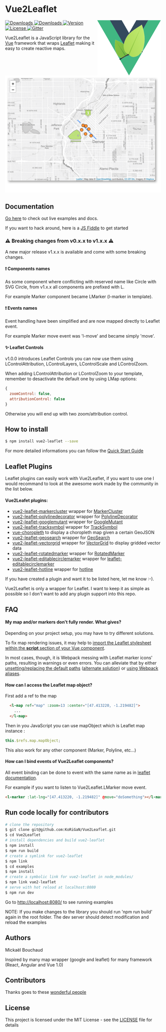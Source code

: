 # Vue2Leaflet

<img align="right" height="178" title="Vue2Leaflet Limit logo" src="./logo.png">

<a href="https://travis-ci.org/KoRiGaN/Vue2Leaflet">
  <img src="https://travis-ci.org/KoRiGaN/Vue2Leaflet.svg?branch=master" alt="Downloads">
</a>
<a href="https://www.npmjs.com/package/vue2-leaflet">
  <img src="https://img.shields.io/npm/dt/vue2-leaflet.svg" alt="Downloads">
</a>
<a href="https://www.npmjs.com/package/vue2-leaflet">
  <img src="https://img.shields.io/npm/v/vue2-leaflet.svg" alt="Version">
</a>
<a href="https://www.npmjs.com/package/vue2-leaflet">
  <img src="https://img.shields.io/npm/l/vue2-leaflet.svg" alt="License">
</a>
<a href="https://gitter.im/Vue2Leaflet/Lobby?utm_source=badge&utm_medium=badge&utm_campaign=pr-badge&utm_content=badge">
  <img src="https://badges.gitter.im/Vue2Leaflet/Lobby.svg" alt="Gitter">
</a>

Vue2Leaflet is a JavaScript library for the [Vue](https://vuejs.org/) framework that wraps [Leaflet](http://leafletjs.com/) making it easy to create reactive maps.


![Image of Map](./vue2leaflet-example.png)

## Documentation
[Go here](https://korigan.github.io/Vue2Leaflet/) to check out live examples and docs.

If you want to hack around, here is a [JS Fiddle](https://jsfiddle.net/Boumi/k04zpLx9/) to get started
### :warning: Breaking changes from v0.x.x to v1.x.x :warning:
A new major release v1.x.x is available and come with some breaking changes.
#### :exclamation: Components names
As some component where conflicting with reserved name like Circle with SVG Circle, from v1.x.x all components are prefixed with L.

For example Marker component became LMarker (l-marker in template).
#### :exclamation: Events names
Event handling have been simplified and are now mapped directly to Leaflet event.

For example Marker move event was 'l-move' and became simply 'move'.
#### :sparkles: Leaflet Controls
v1.0.0 introduces Leaflet Controls you can now use them using LControlAttribution, LControlLayers, LControlScale and LControlZoom.

When adding LControlAttribution or LControlZoom to your template, remember to desactivate the default one by using LMap options:
``` javascript
{
  zoomControl: false,
  attributionControl: false
}
```
Otherwise you will end up with two zoom/attribution control.
## How to install
``` bash
$ npm install vue2-leaflet --save
```
For more detailed informations you can follow the [Quick Start Guide](https://korigan.github.io/Vue2Leaflet/)
## Leaflet Plugins
Leaflet plugins can easily work with Vue2Leaflet, if you want to use one I would recommand to look at the awesome work made by the community in the list below.

#### Vue2Leafet plugins:
* [vue2-leaflet-markercluster](https://github.com/jperelli/vue2-leaflet-markercluster) wrapper for [MarkerCluster](https://github.com/Leaflet/Leaflet.markercluster)
* [vue2-leaflet-polylinedecorator](https://github.com/jperelli/vue2-leaflet-polylinedecorator) wrapper for [PolylineDecorator](https://github.com/bbecquet/Leaflet.PolylineDecorator)
* [vue2-leaflet-googlemutant](https://github.com/jperelli/vue2-leaflet-googlemutant) wrapper for [GoogleMutant](https://gitlab.com/IvanSanchez/Leaflet.GridLayer.GoogleMutant)
*  [vue2-leaflet-tracksymbol](https://github.com/ais-one/vue2-leaflet-tracksymbol) wrapper for [TrackSymbol](https://github.com/lethexa/leaflet-tracksymbol)
*  [vue-choropleth](https://github.com/voluntadpear/vue-choropleth) to display a choropleth map given a certain GeoJSON
*  [vue2-leaflet-geosearch](https://github.com/fega/vue2-leaflet-geosearch) wrapper for [GeoSearch](https://github.com/smeijer/leaflet-geosearch)
*  [vue2-leaflet-vectorgrid](https://github.com/tesselo/vue2-leaflet-vectorgrid) wrapper for [VectorGrid](https://github.com/Leaflet/Leaflet.VectorGrid) to display gridded vector data
*  [vue2-leaflet-rotatedmarker](https://github.com/imudin/vue2-leaflet-rotatedmarker) wrapper for [RotatedMarker](https://github.com/bbecquet/Leaflet.RotatedMarker)
* [vue2-leaflet-editablecirclemarker](https://github.com/cualbondi/vue2-leaflet-editablecirclemarker) wrapper for [leaflet-editablecirclemarker](https://github.com/cualbondi/leaflet-editablecirclemarker)
* [vue2-leaflet-hotline](https://github.com/ikmolbo/vue2-leaflet-hotline) wrapper for [hotline](https://github.com/iosphere/Leaflet.hotline)

If you have created a plugin and want it to be listed here, let me know :-).

Vue2Leaflet is only a wrapper for Leaflet. I want to keep it as simple as possible so I don't want to add any plugin support into this repo.

## FAQ
#### My map and/or markers don't fully render. What gives?
Depending on your project setup, you may have to try different solutions.

To fix map rendering issues, it may help to [import the Leaflet stylesheet within the **script** section of your Vue component](https://github.com/KoRiGaN/Vue2Leaflet/issues/157#issuecomment-384307765).

In most cases, though, it is Webpack messing with Leaflet marker icons' paths, resulting in warnings or even errors. You can alleviate that by either [unsetting/replacing the default paths](https://github.com/KoRiGaN/Vue2Leaflet/issues/96#issuecomment-341453050) ([alternate solution](https://github.com/Leaflet/Leaflet/issues/4968#issuecomment-319569682)) or [using Webpack aliases](https://github.com/Leaflet/Leaflet/issues/4849#issuecomment-307436996).

#### How can I access the Leaflet map object?
First add a ref to the map
``` html
  <l-map ref="map" :zoom=13 :center="[47.413220, -1.219482]">
    ...
  </l-map>
```
Then in you JavaScript you can use mapObject which is Leaflet map instance :
``` javascript
this.$refs.map.mapObject;
```
This also work for any other component (Marker, Polyline, etc...)

#### How can I bind events of Vue2Leaflet components?
All event binding can be done to event with the same name as in [leaflet documentation](http://leafletjs.com/reference-1.3.0.html).

For example if you want to listen to Vue2Leaflet.LMarker move event.
``` html
<l-marker :lat-lng="[47.413220, -1.219482]" @move="doSomething"></l-marker>
```
## Run code locally for contributors
``` bash
# clone the repository
$ git clone git@github.com:KoRiGaN/Vue2Leaflet.git
$ cd Vue2Leaflet
# install dependencies and build vue2-leaflet
$ npm install
$ npm run build
# create a symlink for vue2-leaflet
$ npm link
$ cd examples
$ npm install
# create a symbolic link for vue2-leaflet in node_modules/
$ npm link vue2-leaflet
# serve with hot reload at localhost:8080
$ npm run dev
```
Go to <http://localhost:8080/> to see running examples

NOTE: If you make changes to the library you should run 'npm run build' again in the root folder.
The dev server should detect modification and reload the examples
## Authors

Mickaël Bouchaud

Inspired by many map wrapper (google and leaflet) for many framework (React, Angular and Vue 1.0)

## Contributors

Thanks goes to these [wonderful people](https://github.com/KoRiGaN/Vue2Leaflet/contributors)

## License

This project is licensed under the MIT License - see the [LICENSE](LICENSE) file for details
